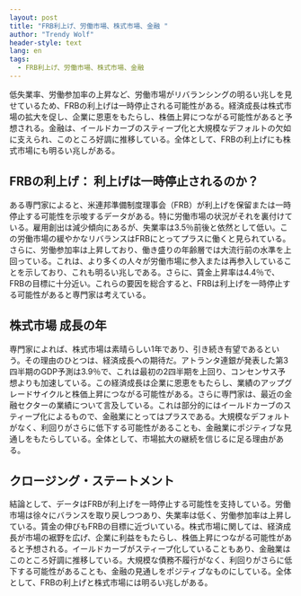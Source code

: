 ```yaml
---
layout: post
title: "FRB利上げ、労働市場、株式市場、金融 "
author: "Trendy Wolf"
header-style: text
lang: en
tags:
  - FRB利上げ、労働市場、株式市場、金融
---
```


低失業率、労働参加率の上昇など、労働市場がリバランシングの明るい兆しを見せているため、FRBの利上げは一時停止される可能性がある。経済成長は株式市場の拡大を促し、企業に恩恵をもたらし、株価上昇につながる可能性があると予想される。金融は、イールドカーブのスティープ化と大規模なデフォルトの欠如に支えられ、このところ好調に推移している。全体として、FRBの利上げにも株式市場にも明るい兆しがある。

## FRBの利上げ： 利上げは一時停止されるのか？

ある専門家によると、米連邦準備制度理事会（FRB）が利上げを保留または一時停止する可能性を示唆するデータがある。特に労働市場の状況がそれを裏付けている。雇用創出は減少傾向にあるが、失業率は3.5％前後と依然として低い。この労働市場の緩やかなリバランスはFRBにとってプラスに働くと見られている。さらに、労働参加率は上昇しており、働き盛りの年齢層では大流行前の水準を上回っている。これは、より多くの人々が労働市場に参入または再参入していることを示しており、これも明るい兆しである。さらに、賃金上昇率は4.4％で、FRBの目標に十分近い。これらの要因を総合すると、FRBは利上げを一時停止する可能性があると専門家は考えている。

## 株式市場 成長の年

専門家によれば、株式市場は素晴らしい1年であり、引き続き有望であるという。その理由のひとつは、経済成長への期待だ。アトランタ連銀が発表した第3四半期のGDP予測は3.9％で、これは最初の2四半期を上回り、コンセンサス予想よりも加速している。この経済成長は企業に恩恵をもたらし、業績のアップグレードサイクルと株価上昇につながる可能性がある。さらに専門家は、最近の金融セクターの業績について言及している。これは部分的にはイールドカーブのスティープ化によるもので、金融業にとってはプラスである。大規模なデフォルトがなく、利回りがさらに低下する可能性があることも、金融業にポジティブな見通しをもたらしている。全体として、市場拡大の継続を信じるに足る理由がある。

## クロージング・ステートメント

結論として、データはFRBが利上げを一時停止する可能性を支持している。労働市場は徐々にバランスを取り戻しつつあり、失業率は低く、労働参加率は上昇している。賃金の伸びもFRBの目標に近づいている。株式市場に関しては、経済成長が市場の裾野を広げ、企業に利益をもたらし、株価上昇につながる可能性があると予想される。イールドカーブがスティープ化していることもあり、金融業はこのところ好調に推移している。大規模な債務不履行がなく、利回りがさらに低下する可能性があることも、金融の見通しをポジティブなものにしている。全体として、FRBの利上げと株式市場には明るい兆しがある。
